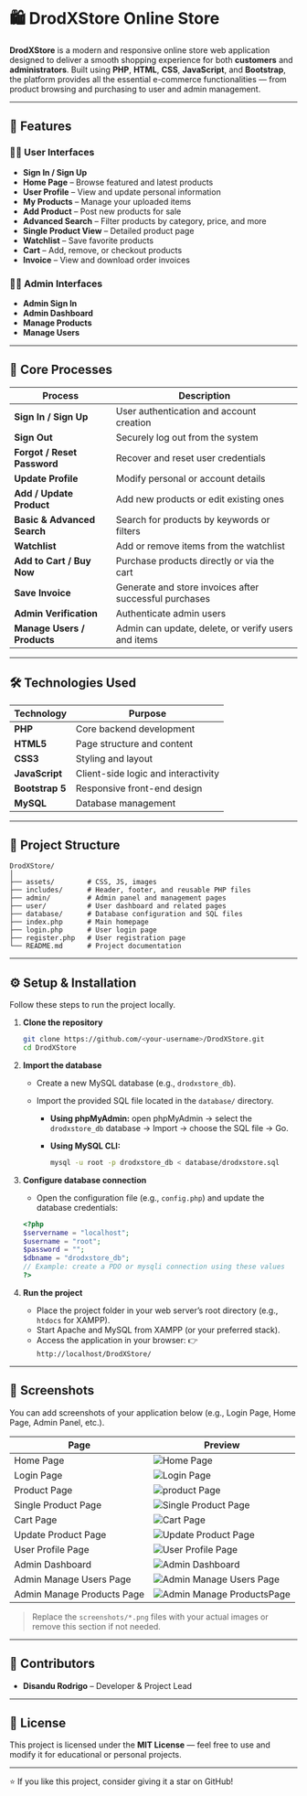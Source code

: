 # 🛍️ DrodXStore Online Store

**DrodXStore** is a modern and responsive online store web application designed to deliver a smooth shopping experience for both **customers** and **administrators**.
Built using **PHP**, **HTML**, **CSS**, **JavaScript**, and **Bootstrap**, the platform provides all the essential e-commerce functionalities — from product browsing and purchasing to user and admin management.

---

## 🚀 Features

### 🧑‍💻 User Interfaces

* **Sign In / Sign Up**
* **Home Page** – Browse featured and latest products
* **User Profile** – View and update personal information
* **My Products** – Manage your uploaded items
* **Add Product** – Post new products for sale
* **Advanced Search** – Filter products by category, price, and more
* **Single Product View** – Detailed product page
* **Watchlist** – Save favorite products
* **Cart** – Add, remove, or checkout products
* **Invoice** – View and download order invoices

### 🧑‍💼 Admin Interfaces

* **Admin Sign In**
* **Admin Dashboard**
* **Manage Products**
* **Manage Users**

---

## 🔄 Core Processes

| Process                     | Description                                            |
| --------------------------- | ------------------------------------------------------ |
| **Sign In / Sign Up**       | User authentication and account creation               |
| **Sign Out**                | Securely log out from the system                       |
| **Forgot / Reset Password** | Recover and reset user credentials                     |
| **Update Profile**          | Modify personal or account details                     |
| **Add / Update Product**    | Add new products or edit existing ones                 |
| **Basic & Advanced Search** | Search for products by keywords or filters             |
| **Watchlist**               | Add or remove items from the watchlist                 |
| **Add to Cart / Buy Now**   | Purchase products directly or via the cart             |
| **Save Invoice**            | Generate and store invoices after successful purchases |
| **Admin Verification**      | Authenticate admin users                               |
| **Manage Users / Products** | Admin can update, delete, or verify users and items    |

---

## 🛠️ Technologies Used

| Technology      | Purpose                             |
| --------------- | ----------------------------------- |
| **PHP**         | Core backend development            |
| **HTML5**       | Page structure and content          |
| **CSS3**        | Styling and layout                  |
| **JavaScript**  | Client-side logic and interactivity |
| **Bootstrap 5** | Responsive front-end design         |
| **MySQL**       | Database management                 |

---

## 📂 Project Structure

```
DrodXStore/
│
├── assets/        # CSS, JS, images
├── includes/      # Header, footer, and reusable PHP files
├── admin/         # Admin panel and management pages
├── user/          # User dashboard and related pages
├── database/      # Database configuration and SQL files
├── index.php      # Main homepage
├── login.php      # User login page
├── register.php   # User registration page
└── README.md      # Project documentation
```

---

## ⚙️ Setup & Installation

Follow these steps to run the project locally.

1. **Clone the repository**

   ```bash
   git clone https://github.com/<your-username>/DrodXStore.git
   cd DrodXStore
   ```

2. **Import the database**

   * Create a new MySQL database (e.g., `drodxstore_db`).
   * Import the provided SQL file located in the `database/` directory.

     * **Using phpMyAdmin:** open phpMyAdmin → select the `drodxstore_db` database → Import → choose the SQL file → Go.
     * **Using MySQL CLI:**

       ```bash
       mysql -u root -p drodxstore_db < database/drodxstore.sql
       ```

3. **Configure database connection**

   * Open the configuration file (e.g., `config.php`) and update the database credentials:

   ```php
   <?php
   $servername = "localhost";
   $username = "root";
   $password = "";
   $dbname = "drodxstore_db";
   // Example: create a PDO or mysqli connection using these values
   ?>
   ```

4. **Run the project**

   * Place the project folder in your web server’s root directory (e.g., `htdocs` for XAMPP).
   * Start Apache and MySQL from XAMPP (or your preferred stack).
   * Access the application in your browser:
     👉 `http://localhost/DrodXStore/`

---

## 📸 Screenshots

You can add screenshots of your application below (e.g., Login Page, Home Page, Admin Panel, etc.).

| Page            | Preview                                   |
| --------------- | ----------------------------------------- |
| Home Page       | ![Home Page](screenshots/home.png)        |
| Login Page      | ![Login Page](screenshots/login.png)        |
| Product Page       | ![product Page](screenshots/product.png)        |
| Single Product Page| ![Single Product Page](screenshots/singleproduct.png)        |
| Cart Page       | ![Cart Page](screenshots/cart.png)        |
| Update Product Page| ![Update Product Page](screenshots/updateproduct.png)      |
| User Profile Page| ![User Profile Page](screenshots/userprofile.png)        |
| Admin Dashboard | ![Admin Dashboard](screenshots/admindashboard.png) |
| Admin Manage Users Page | ![Admin Manage Users Page](adminmanageusers/home.png)        |
| Admin Manage Products Page | ![Admin Manage ProductsPage](adminmanageproducts/home.png)        |

> Replace the `screenshots/*.png` files with your actual images or remove this section if not needed.

---

## 👥 Contributors

* **Disandu Rodrigo** – Developer & Project Lead

---

## 📜 License

This project is licensed under the **MIT License** — feel free to use and modify it for educational or personal projects.

---

⭐ If you like this project, consider giving it a star on GitHub!